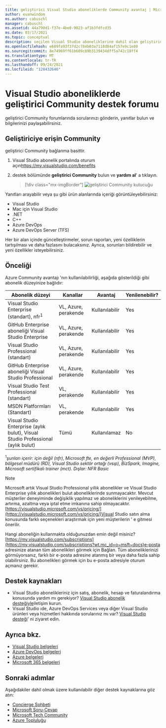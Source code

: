 ```yaml
---
title: geliştirici Visual Studio aboneliklerde Community avantaj | Microsoft Docs
author: evanwindom
ms.author: cabuschl
manager: cabuschl
ms.assetid: 44a790d1-f37e-4be0-9023-af1b3fdfcd35
ms.date: 03/17/2021
ms.topic: conceptual
description: seçilen Visual Studio aboneliklerine dahil olan geliştirici Community destek avantajı hakkında bilgi edinin.
ms.openlocfilehash: e689fa93f37d2c784b03a7118d84af157e9c1e80
ms.sourcegitcommit: 8e74969ff61b609c89b3139434dff5a742c18ff4
ms.translationtype: MT
ms.contentlocale: tr-TR
ms.lasthandoff: 09/24/2021
ms.locfileid: "128432646"
---
```

# <a name="developer-community-support-forum-in-visual-studio-subscriptions"></a>Visual Studio aboneliklerde geliştirici Community destek forumu
geliştirici Community forumlarında sorularınızı gönderin, yanıtlar bulun ve bilgilerinizi paylaşabilirsiniz.

## <a name="access-the-developer-community"></a>Geliştiriciye erişin Community
geliştirici Community bağlanma basittir.
1. Visual Studio abonelik portalında oturum açın<https://my.visualstudio.com/benefits>
0. destek bölümünde **geliştirici Community** bulun ve **yardım al**' a tıklayın.

   > [!div class="mx-imgBorder"]
   > ![geliştirici Community kutucuğu](_img/vs-developer-community/vs-developer-community-tile.png "Geliştiriciye bağlanmak için ' yardım al 'a tıklayın Community")

Yanıtları arayabilir veya şu gibi ürün alanlarında içeriği görüntüleyebilirsiniz:
- Visual Studio
- Mac için Visual Studio
- .NET
- C++
- Azure DevOps
- Azure DevOps Server (TFS)

Her bir alan içinde güncelleştirmeler, sorun raporları, yeni özelliklerin tartışılması ve daha fazlasını bulacaksınız. Ayrıca, sorunları bildirebilir ve yeni özellikler isteyebilirsiniz.  


## <a name="eligibility"></a>Önceliği
Azure Community avantajı 'nın kullanılabilirliği, aşağıda gösterildiği gibi abonelik düzeyinize bağlıdır:

|                                          Abonelik düzeyi                                           |     Kanallar      |    Avantaj    | Yenilenebilir? |
|-------------------------------------------------------------------------------------------------------|-------------------|---------------|------------|
|                           Visual Studio Enterprise (standart), nfr<sup>1</sup>                            | VL, Azure, perakende |   Kullanılabilir    |    Yes     |
|                           GitHub Enterprise aboneliği Visual Studio Enterprise                           | VL, Azure, perakende |   Kullanılabilir    |    Yes     |
|                          Visual Studio Professional (standart)                          | VL, Azure, perakende |   Kullanılabilir    |    Yes     |
|                          GitHub Enterprise aboneliği Visual Studio Professional                          | VL, Azure, perakende |   Kullanılabilir    |    Yes     |
|                              Visual Studio Test Professional (standart)                               |    VL, perakende     |   Kullanılabilir    |    Yes     |
|                                       MSDN Platformları (Standart)                                       |    VL, perakende     |   Kullanılabilir    |    Yes     |
| Visual Studio Enterprise (aylık bulut), Visual Studio Professional (aylık bulut)|        Tümü        | Kullanılamaz |     No     |

<sup>1</sup>*şunları içerir: için değil (nfr), Microsoft fte, en değerli Professional (MVP), bölgesel müdürü (RD), Visual Studio sektör ortağı (vsıp), BizSpark, Imagine, Microsoft sertifikalı trainer (mct).  Dışlar: NFR Basic*  

> [!NOTE]
> Microsoft artık Visual Studio Professional yıllık abonelikler ve Visual Studio Enterprise yıllık abonelikleri bulut aboneliklerinde sunmayacaktır. Mevcut müşteriler deneyiminde değişiklik yapılmaz ve aboneliklerini yenileyebilme, artırma, azaltma veya iptal etme imkanına sahip olmayacaktır. [https://visualstudio.microsoft.com/vs/pricing/](https://visualstudio.microsoft.com/vs/pricing/)Visual Studio satın alma konusunda farklı seçenekleri araştırmak için yeni müşterilerin ' e gitmesi önerilir.

Hangi aboneliğin kullanmakta olduğunuzdan emin değil misiniz?  [https://my.visualstudio.com/subscriptions](https://my.visualstudio.com/subscriptions?wt.mc_id=o~msft~docs)e-posta adresinize atanan tüm abonelikleri görmek için Bağlan. Tüm aboneliklerinizi görmüyorsanız, farklı bir e-posta adresine atanmış bir veya daha fazla sahip olabilirsiniz.  Bu abonelikleri görmek için bu e-posta adresiyle oturum açmanız gerekir.

## <a name="support-resources"></a>Destek kaynakları
- Visual Studio abonelikleriniz için satış, abonelik, hesap ve faturalandırma konusunda yardım mı gerekiyor?  [Visual Studio abonelik desteğiyle](https://my.visualstudio.com/gethelp)iletişim kurun.
- Visual Studio ıde, Azure DevOps Services veya diğer Visual Studio ürünleri veya hizmetleri hakkında sorularınız mı var?  [Visual Studio desteği](https://visualstudio.microsoft.com/support/)' ni ziyaret edin.

## <a name="see-also"></a>Ayrıca bkz.
- [Visual Studio belgeleri](/visualstudio/)
- [Azure DevOps belgeleri](/azure/devops/)
- [Azure belgeleri](/azure/)
- [Microsoft 365 belgeleri](/microsoft-365/)

## <a name="next-steps"></a>Sonraki adımlar
Aşağıdakiler dahil olmak üzere kullanılabilir diğer destek kaynaklarına göz atın:
- [Concierge Sohbeti](vs-concierge-chat.md)
- [Microsoft Soru-Cevap](vs-microsoft-qa.md)
- [Microsoft Tech Community](vs-microsoft-tech-community.md)
- [Azure Topluluğu](vs-azure-community.md)
